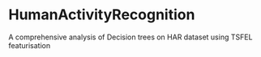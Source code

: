 # HumanActivityRecognition
A comprehensive analysis of Decision trees on HAR dataset using TSFEL featurisation 
